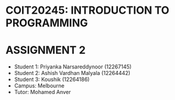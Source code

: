 # COIT20245: INTRODUCTION TO PROGRAMMING  
# ASSIGNMENT 2
- Student 1: Priyanka Narsareddynoor  (12267145)
- Student 2: Ashish Vardhan Malyala (12264442)
- Student 3: Koushik (12264186)
- Campus: Melbourne
- Tutor: Mohamed Anver
